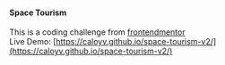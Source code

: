 #### Space Tourism
This is a coding challenge from [frontendmentor](https://www.frontendmentor.io/challenges/space-tourism-multipage-website-gRWj1URZ3) <br>
Live Demo: [https://caloyv.github.io/space-tourism-v2/](https://caloyv.github.io/space-tourism-v2/)
